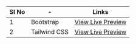 | Sl No | -            | Links                                                         |
| ----- | ------------ | ------------------------------------------------------------- |
| 1     | Bootstrap    | [View Live Preview](https://abhicity.github.io/abhikart.in/)  |
| 2     | Tailwind CSS | [View Live Preview](https://abhicity.github.io/abhikart2.in/) |

